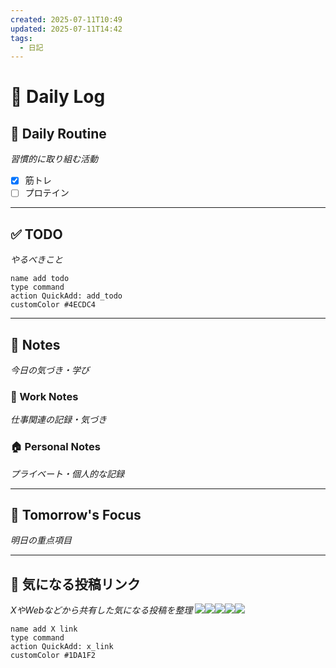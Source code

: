 ```yaml
---
created: 2025-07-11T10:49
updated: 2025-07-11T14:42
tags:
  - 日記
---
```


# 📅 Daily Log

## 💪 Daily Routine
*習慣的に取り組む活動*

- [x] 筋トレ
- [ ] プロテイン

---

## ✅ TODO
*やるべきこと*

```button
name add todo
type command
action QuickAdd: add_todo
customColor #4ECDC4
```

---

## 📝 Notes
*今日の気づき・学び*

### 💼 Work Notes
*仕事関連の記録・気づき*



### 🏠 Personal Notes  
*プライベート・個人的な記録*



---

## 🎯 Tomorrow's Focus
*明日の重点項目*

---

## 🔗 気になる投稿リンク
*XやWebなどから共有した気になる投稿を整理*
![](https://x.com/nikkei/status/1943490800886706561?s=61)![](https://x.com/yugen_matuni/status/1943300992071798895?s=61)![](https://x.com/genkaidokusho/status/1943302659496411326?s=61)![](https://x.com/lh9nh31jueymhwx/status/1943275877640605949?s=61)![](https://x.com/img_5955/status/1941132393450192963?s=61)
```button
name add X link
type command
action QuickAdd: x_link
customColor #1DA1F2
```
